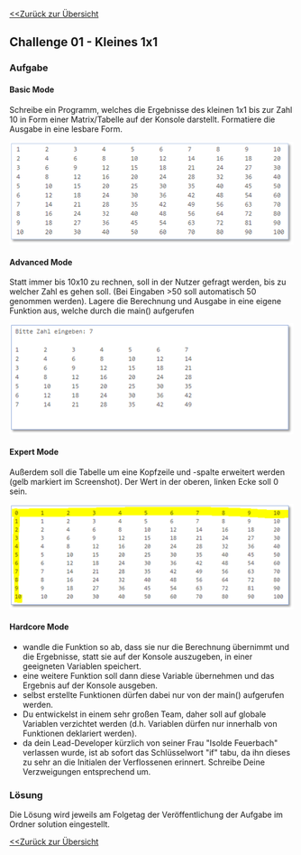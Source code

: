 [<<Zurück zur Übersicht](https://github.com/codewiththomas/c-challenges)

## Challenge 01 - Kleines 1x1

### Aufgabe 

#### Basic Mode
Schreibe ein Programm, welches die Ergebnisse des kleinen 1x1 bis zur Zahl 10 in Form einer Matrix/Tabelle auf der Konsole darstellt. Formatiere die Ausgabe in eine lesbare Form.

![Erwartete Ausgabe Basic Mode](./images/output_basic.png)

#### Advanced Mode
Statt immer bis 10x10 zu rechnen, soll in der Nutzer gefragt werden, bis zu welcher Zahl es gehen soll. (Bei Eingaben >50 soll automatisch 50 genommen werden).
Lagere die Berechnung und Ausgabe in eine eigene Funktion aus, welche durch die main() aufgerufen 

![Erwartete Ausgabe Basic Mode](./images/output_advanced.png)

#### Expert Mode 
Außerdem soll die Tabelle um eine Kopfzeile und -spalte erweitert werden (gelb markiert im Screenshot). Der Wert in der oberen, linken Ecke soll 0 sein.

![Erwartete Ausgabe Basic Mode](./images/output_expert.png)

#### Hardcore Mode
- wandle die Funktion so ab, dass sie nur die Berechnung übernimmt und die Ergebnisse, statt sie auf der Konsole auszugeben, in einer geeigneten Variablen speichert.
- eine weitere Funktion soll dann diese Variable übernehmen und das Ergebnis auf der Konsole ausgeben.
- selbst erstellte Funktionen dürfen dabei nur von der main() aufgerufen werden. 
- Du entwickelst in einem sehr großen Team, daher soll auf globale Variablen verzichtet werden (d.h. Variablen dürfen nur innerhalb von Funktionen deklariert werden).
- da dein Lead-Developer kürzlich von seiner Frau "Isolde Feuerbach" verlassen wurde, ist ab sofort das Schlüsselwort "if" tabu, da ihn dieses zu sehr an die Initialen der Verflossenen erinnert. Schreibe Deine Verzweigungen entsprechend um.


### Lösung

Die Lösung wird jeweils am Folgetag der Veröffentlichung der Aufgabe im Ordner solution eingestellt.

[<<Zurück zur Übersicht](https://github.com/codewiththomas/c-challenges)
